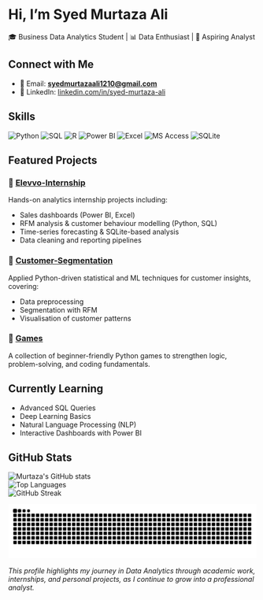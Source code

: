 # Hi, I’m Syed Murtaza Ali  
🎓 Business Data Analytics Student | 📊 Data Enthusiast | 🚀 Aspiring Analyst  

## Connect with Me  
- 📧 Email: **syedmurtazaali1210@gmail.com**  
- 💼 LinkedIn: [linkedin.com/in/syed-murtaza-ali](www.linkedin.com/in/syed-murtaza-ali-432031230) 

## Skills  
![Python](https://img.shields.io/badge/Python-3776AB?style=for-the-badge&logo=python&logoColor=white)
![SQL](https://img.shields.io/badge/SQL-4479A1?style=for-the-badge&logo=postgresql&logoColor=white)
![R](https://img.shields.io/badge/R-276DC3?style=for-the-badge&logo=r&logoColor=white)
![Power BI](https://img.shields.io/badge/PowerBI-F2C811?style=for-the-badge&logo=powerbi&logoColor=black)
![Excel](https://img.shields.io/badge/Excel-217346?style=for-the-badge&logo=microsoft-excel&logoColor=white)
![MS Access](https://img.shields.io/badge/MS%20Access-A4373A?style=for-the-badge&logo=microsoft-access&logoColor=white)
![SQLite](https://img.shields.io/badge/SQLite-003B57?style=for-the-badge&logo=sqlite&logoColor=white)

## Featured Projects  

### 🔹 [Elevvo-Internship](https://github.com/Syed-Murtaza-Ali/Elevvo-Internship)  
Hands-on analytics internship projects including:  
- Sales dashboards (Power BI, Excel)  
- RFM analysis & customer behaviour modelling (Python, SQL)  
- Time-series forecasting & SQLite-based analysis  
- Data cleaning and reporting pipelines  

### 🔹 [Customer-Segmentation](https://github.com/Syed-Murtaza-Ali/Customer-Segmentation)  
Applied Python-driven statistical and ML techniques for customer insights, covering:  
- Data preprocessing  
- Segmentation with RFM  
- Visualisation of customer patterns  

### 🔹 [Games](https://github.com/Syed-Murtaza-Ali/Games)  
A collection of beginner-friendly Python games to strengthen logic, problem-solving, and coding fundamentals.  

## Currently Learning  
- Advanced SQL Queries  
- Deep Learning Basics  
- Natural Language Processing (NLP)  
- Interactive Dashboards with Power BI  

## GitHub Stats  

![Murtaza's GitHub stats](https://github-readme-stats.vercel.app/api?username=Syed-Murtaza-Ali&show_icons=true&theme=radical)  
![Top Languages](https://github-readme-stats.vercel.app/api/top-langs/?username=Syed-Murtaza-Ali&layout=compact&theme=radical)  
![GitHub Streak](https://streak-stats.demolab.com?user=Syed-Murtaza-Ali&theme=radical&hide_border=true)  

<picture>
  <source media="(prefers-color-scheme: dark)" srcset="https://raw.githubusercontent.com/Syed-Murtaza-Ali/Syed-Murtaza-Ali/output/github-contribution-grid-snake-dark.svg" />
  <source media="(prefers-color-scheme: light)" srcset="https://raw.githubusercontent.com/Syed-Murtaza-Ali/Syed-Murtaza-Ali/output/github-contribution-grid-snake.svg" />
  <img alt="github snake" src="https://raw.githubusercontent.com/Syed-Murtaza-Ali/Syed-Murtaza-Ali/output/github-contribution-grid-snake.svg" />
</picture>

*This profile highlights my journey in Data Analytics through academic work, internships, and personal projects, as I continue to grow into a professional analyst.*  
